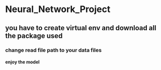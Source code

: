 # Neural_Network_Project
## you have to create virtual env and download all the package used 
### change read file path to your data files 
#### enjoy the model 
